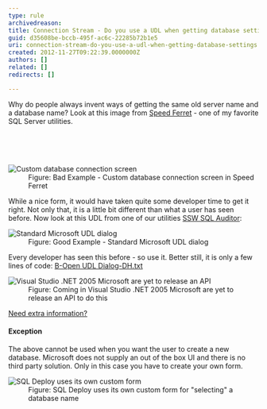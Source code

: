 ```yaml
---
type: rule
archivedreason: 
title: Connection Stream - Do you use a UDL when getting database settings?
guid: d35608be-bccb-495f-ac6c-22285b72b1e5
uri: connection-stream-do-you-use-a-udl-when-getting-database-settings
created: 2012-11-27T09:22:39.0000000Z
authors: []
related: []
redirects: []

---
```



<p>Why do people always invent ways of getting the same old server name and a database name? Look at this image from <a href="http&#58;//www.ssw.com.au/ssw/Standards/DeveloperGeneral/SQLservertools.aspx#SpeedFerret">Speed Ferret</a> - one of my favorite SQL Server utilities.</p>
<br><excerpt class='endintro'></excerpt><br>
​<dl class="badImage"><dt> <img alt="Custom database connection screen " src="http&#58;//www.ssw.com.au/ssw/Standards/Rules/Images/CustomDatabaseConnectionScreen.jpg" /> </dt><dd>Figure&#58; Bad Example - Custom database connection screen in Speed Ferret</dd></dl><div>While a nice form, it would have taken quite some developer time to get it right. Not only that, it is a little bit different than what a user has seen before. Now look at this UDL from one of our utilities <a href="https&#58;//www.ssw.com.au/ssw/SQLAuditor/">SSW SQL Auditor</a>&#58;</div><dl class="goodImage"><dt> <img alt="Standard Microsoft UDL dialog" src="https&#58;//www.ssw.com.au/ssw/Standards/Rules/Images/StandardMSUDLDialog.jpg" /> </dt><dd>Figure&#58; Good Example - Standard Microsoft UDL dialog</dd></dl><div>Every developer has seen this before - so use it. Better still, it is only a few lines of code&#58; <a href="https&#58;//gist.github.com/SSWConsulting/60cce3f7a65665d7dae2#file-b-open-udl-dialog-dh">B-Open UDL Dialog-DH.txt</a> </div><dl class="image"><dt> <img alt=" Visual Studio .NET 2005 Microsoft are yet to release an API" src="https&#58;//www.ssw.com.au/ssw/Standards/Rules/Images/ReleaseAPI.jpg" /> </dt><dd>Figure&#58; Coming in Visual Studio .NET 2005 Microsoft are yet to release an API to do this</dd></dl><div>
   <a href="https&#58;//www.ssw.com.au/ssw/Standards/BetterSoftwareSuggestions/MSForm.aspx#InvokingOLEBDataLinkPropertiesDialog">Need extra information?</a></div><h4>Exception</h4><div>The above cannot be used when you want the user to create a new database. Microsoft does not supply an out of the box UI and there is no third party solution. Only in this case you have to create your own form.</div><dl class="image"><dt> <img alt="SQL Deploy uses its own custom form " src="https&#58;//www.ssw.com.au/ssw/Standards/Rules/Images/SQLDeploy.jpg" /> </dt><dd>Figure&#58; SQL Deploy uses its own custom form for &quot;selecting&quot; a database name</dd></dl>


